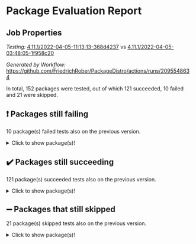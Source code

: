 # Package Evaluation Report

## Job Properties

*Testing:* [4.11.1/2022-04-05-11:13:13-368d4237](https://github.com/FriedrichRober/PackageDistro/blob/data/reports/4.11.1/2022-04-05-11:13:13-368d4237) vs [4.11.1/2022-04-05-03:48:05-1f958c20](https://github.com/FriedrichRober/PackageDistro/blob/data/reports/4.11.1/2022-04-05-03:48:05-1f958c20)

*Generated by Workflow:* https://github.com/FriedrichRober/PackageDistro/actions/runs/2095548634

In total, 152 packages were tested, out of which 121 succeeded, 10 failed and 21 were skipped.

## :exclamation: Packages still failing

10 package(s) failed tests also on the previous version.<details> <summary>Click to show package(s)!</summary>

- fining 1.4.1 [(failure)](https://github.com/FriedrichRober/PackageDistro/runs/5831947457?check_suite_focus=true)<br>
- francy 1.2.4 [(failure)](https://github.com/FriedrichRober/PackageDistro/runs/5831947838?check_suite_focus=true)<br>
- hap 1.38 [(failure)](https://github.com/FriedrichRober/PackageDistro/runs/5831948652?check_suite_focus=true)<br>
- normalizinterface 1.3.2 [(failure)](https://github.com/FriedrichRober/PackageDistro/runs/5831950469?check_suite_focus=true)<br>
- packagemanager 1.2 [(failure)](https://github.com/FriedrichRober/PackageDistro/runs/5831950740?check_suite_focus=true)<br>
- recog 1.3.2 [(failure)](https://github.com/FriedrichRober/PackageDistro/runs/5831951314?check_suite_focus=true)<br>
- semigroups 4.0.0 [(failure)](https://github.com/FriedrichRober/PackageDistro/runs/5831951579?check_suite_focus=true)<br>
- transgrp 3.6.1 [(failure)](https://github.com/FriedrichRober/PackageDistro/runs/5831952391?check_suite_focus=true)<br>
- unitlib 4.0.0 [(failure)](https://github.com/FriedrichRober/PackageDistro/runs/5831952606?check_suite_focus=true)<br>
- yangbaxter 0.9.0 [(failure)](https://github.com/FriedrichRober/PackageDistro/runs/5831953166?check_suite_focus=true)<br>
</details>

## :heavy_check_mark: Packages still succeeding

121 package(s) succeeded tests also on the previous version.<details> <summary>Click to show package(s)!</summary>

- ace 5.4 [(success)](https://github.com/FriedrichRober/PackageDistro/runs/5831944965?check_suite_focus=true)<br>
- aclib 1.3.2 [(success)](https://github.com/FriedrichRober/PackageDistro/runs/5831945008?check_suite_focus=true)<br>
- agt 0.2 [(success)](https://github.com/FriedrichRober/PackageDistro/runs/5831945055?check_suite_focus=true)<br>
- alnuth 3.2.0 [(success)](https://github.com/FriedrichRober/PackageDistro/runs/5831945101?check_suite_focus=true)<br>
- anupq 3.2.6 [(success)](https://github.com/FriedrichRober/PackageDistro/runs/5831945163?check_suite_focus=true)<br>
- atlasrep 2.1.2 [(success)](https://github.com/FriedrichRober/PackageDistro/runs/5831945221?check_suite_focus=true)<br>
- autodoc 2022.03.10 [(success)](https://github.com/FriedrichRober/PackageDistro/runs/5831945285?check_suite_focus=true)<br>
- automata 1.15 [(success)](https://github.com/FriedrichRober/PackageDistro/runs/5831945332?check_suite_focus=true)<br>
- automgrp 1.3.2 [(success)](https://github.com/FriedrichRober/PackageDistro/runs/5831945385?check_suite_focus=true)<br>
- autpgrp 1.10.2 [(success)](https://github.com/FriedrichRober/PackageDistro/runs/5831945440?check_suite_focus=true)<br>
- cap 2022.03-08 [(success)](https://github.com/FriedrichRober/PackageDistro/runs/5831945490?check_suite_focus=true)<br>
- caratinterface 2.3.3 [(success)](https://github.com/FriedrichRober/PackageDistro/runs/5831945563?check_suite_focus=true)<br>
- cddinterface 2020.06.24 [(success)](https://github.com/FriedrichRober/PackageDistro/runs/5831945616?check_suite_focus=true)<br>
- circle 1.6.4 [(success)](https://github.com/FriedrichRober/PackageDistro/runs/5831945677?check_suite_focus=true)<br>
- cohomolo 1.6.10 [(success)](https://github.com/FriedrichRober/PackageDistro/runs/5831945736?check_suite_focus=true)<br>
- congruence 1.2.3 [(success)](https://github.com/FriedrichRober/PackageDistro/runs/5831945827?check_suite_focus=true)<br>
- crime 1.6 [(success)](https://github.com/FriedrichRober/PackageDistro/runs/5831945893?check_suite_focus=true)<br>
- crisp 1.4.5 [(success)](https://github.com/FriedrichRober/PackageDistro/runs/5831945951?check_suite_focus=true)<br>
- crypting 0.10 [(success)](https://github.com/FriedrichRober/PackageDistro/runs/5831946003?check_suite_focus=true)<br>
- cryst 4.1.24 [(success)](https://github.com/FriedrichRober/PackageDistro/runs/5831946057?check_suite_focus=true)<br>
- crystcat 1.1.9 [(success)](https://github.com/FriedrichRober/PackageDistro/runs/5831946123?check_suite_focus=true)<br>
- ctbllib 1.3.3 [(success)](https://github.com/FriedrichRober/PackageDistro/runs/5831946204?check_suite_focus=true)<br>
- cubefree 1.19 [(success)](https://github.com/FriedrichRober/PackageDistro/runs/5831946294?check_suite_focus=true)<br>
- curlinterface 2.2.2 [(success)](https://github.com/FriedrichRober/PackageDistro/runs/5831946406?check_suite_focus=true)<br>
- cvec 2.7.5 [(success)](https://github.com/FriedrichRober/PackageDistro/runs/5831946559?check_suite_focus=true)<br>
- datastructures 0.2.7 [(success)](https://github.com/FriedrichRober/PackageDistro/runs/5831946653?check_suite_focus=true)<br>
- deepthought 1.0.5 [(success)](https://github.com/FriedrichRober/PackageDistro/runs/5831946748?check_suite_focus=true)<br>
- design 1.7 [(success)](https://github.com/FriedrichRober/PackageDistro/runs/5831946856?check_suite_focus=true)<br>
- difsets 2.3.1 [(success)](https://github.com/FriedrichRober/PackageDistro/runs/5831946951?check_suite_focus=true)<br>
- digraphs 1.5.2 [(success)](https://github.com/FriedrichRober/PackageDistro/runs/5831947041?check_suite_focus=true)<br>
- edim 1.3.5 [(success)](https://github.com/FriedrichRober/PackageDistro/runs/5831947115?check_suite_focus=true)<br>
- example 4.3.0 [(success)](https://github.com/FriedrichRober/PackageDistro/runs/5831947208?check_suite_focus=true)<br>
- factint 1.6.3 [(success)](https://github.com/FriedrichRober/PackageDistro/runs/5831947280?check_suite_focus=true)<br>
- ferret 1.0.7 [(success)](https://github.com/FriedrichRober/PackageDistro/runs/5831947333?check_suite_focus=true)<br>
- fga 1.4.0 [(success)](https://github.com/FriedrichRober/PackageDistro/runs/5831947407?check_suite_focus=true)<br>
- float 1.0.3 [(success)](https://github.com/FriedrichRober/PackageDistro/runs/5831947512?check_suite_focus=true)<br>
- format 1.4.3 [(success)](https://github.com/FriedrichRober/PackageDistro/runs/5831947566?check_suite_focus=true)<br>
- forms 1.2.7 [(success)](https://github.com/FriedrichRober/PackageDistro/runs/5831947651?check_suite_focus=true)<br>
- fplsa 1.2.5 [(success)](https://github.com/FriedrichRober/PackageDistro/runs/5831947704?check_suite_focus=true)<br>
- fr 2.4.8 [(success)](https://github.com/FriedrichRober/PackageDistro/runs/5831947772?check_suite_focus=true)<br>
- fwtree 1.3 [(success)](https://github.com/FriedrichRober/PackageDistro/runs/5831947901?check_suite_focus=true)<br>
- gbnp 1.0.5 [(success)](https://github.com/FriedrichRober/PackageDistro/runs/5831947970?check_suite_focus=true)<br>
- generalizedmorphismsforcap 2022.03-03 [(success)](https://github.com/FriedrichRober/PackageDistro/runs/5831948033?check_suite_focus=true)<br>
- genss 1.6.6 [(success)](https://github.com/FriedrichRober/PackageDistro/runs/5831948120?check_suite_focus=true)<br>
- gradedringforhomalg 2022.03-01 [(success)](https://github.com/FriedrichRober/PackageDistro/runs/5831948199?check_suite_focus=true)<br>
- grape 4.8.5 [(success)](https://github.com/FriedrichRober/PackageDistro/runs/5831948268?check_suite_focus=true)<br>
- groupoids 1.69 [(success)](https://github.com/FriedrichRober/PackageDistro/runs/5831948359?check_suite_focus=true)<br>
- grpconst 2.6.2 [(success)](https://github.com/FriedrichRober/PackageDistro/runs/5831948428?check_suite_focus=true)<br>
- guarana 0.96.3 [(success)](https://github.com/FriedrichRober/PackageDistro/runs/5831948510?check_suite_focus=true)<br>
- guava 3.15 [(success)](https://github.com/FriedrichRober/PackageDistro/runs/5831948587?check_suite_focus=true)<br>
- hapcryst 0.1.14 [(success)](https://github.com/FriedrichRober/PackageDistro/runs/5831948718?check_suite_focus=true)<br>
- hecke 1.5.3 [(success)](https://github.com/FriedrichRober/PackageDistro/runs/5831948794?check_suite_focus=true)<br>
- help 3.5 [(success)](https://github.com/FriedrichRober/PackageDistro/runs/5831948841?check_suite_focus=true)<br>
- idrel 2.43 [(success)](https://github.com/FriedrichRober/PackageDistro/runs/5831948913?check_suite_focus=true)<br>
- images 1.3.1 [(success)](https://github.com/FriedrichRober/PackageDistro/runs/5831948982?check_suite_focus=true)<br>
- intpic 0.2.4 [(success)](https://github.com/FriedrichRober/PackageDistro/runs/5831949046?check_suite_focus=true)<br>
- io 4.7.2 [(success)](https://github.com/FriedrichRober/PackageDistro/runs/5831949150?check_suite_focus=true)<br>
- irredsol 1.4.3 [(success)](https://github.com/FriedrichRober/PackageDistro/runs/5831949221?check_suite_focus=true)<br>
- json 2.1.0 [(success)](https://github.com/FriedrichRober/PackageDistro/runs/5831949294?check_suite_focus=true)<br>
- jupyterkernel 1.4.1 [(success)](https://github.com/FriedrichRober/PackageDistro/runs/5831949332?check_suite_focus=true)<br>
- jupyterviz 1.5.1 [(success)](https://github.com/FriedrichRober/PackageDistro/runs/5831949396?check_suite_focus=true)<br>
- kan 1.34 [(success)](https://github.com/FriedrichRober/PackageDistro/runs/5831949442?check_suite_focus=true)<br>
- kbmag 1.5.9 [(success)](https://github.com/FriedrichRober/PackageDistro/runs/5831949503?check_suite_focus=true)<br>
- laguna 3.9.4 [(success)](https://github.com/FriedrichRober/PackageDistro/runs/5831949562?check_suite_focus=true)<br>
- liealgdb 2.2.1 [(success)](https://github.com/FriedrichRober/PackageDistro/runs/5831949629?check_suite_focus=true)<br>
- liepring 1.9.2 [(success)](https://github.com/FriedrichRober/PackageDistro/runs/5831949692?check_suite_focus=true)<br>
- liering 2.4.2 [(success)](https://github.com/FriedrichRober/PackageDistro/runs/5831949753?check_suite_focus=true)<br>
- linearalgebraforcap 2022.03-06 [(success)](https://github.com/FriedrichRober/PackageDistro/runs/5831949802?check_suite_focus=true)<br>
- loops 3.4.1 [(success)](https://github.com/FriedrichRober/PackageDistro/runs/5831949852?check_suite_focus=true)<br>
- lpres 1.0.3 [(success)](https://github.com/FriedrichRober/PackageDistro/runs/5831949914?check_suite_focus=true)<br>
- majoranaalgebras 1.4 [(success)](https://github.com/FriedrichRober/PackageDistro/runs/5831949978?check_suite_focus=true)<br>
- mapclass 1.4.5 [(success)](https://github.com/FriedrichRober/PackageDistro/runs/5831950022?check_suite_focus=true)<br>
- matgrp 0.64 [(success)](https://github.com/FriedrichRober/PackageDistro/runs/5831950075?check_suite_focus=true)<br>
- modisom 2.5.1 [(success)](https://github.com/FriedrichRober/PackageDistro/runs/5831950127?check_suite_focus=true)<br>
- modulepresentationsforcap 2022.03-02 [(success)](https://github.com/FriedrichRober/PackageDistro/runs/5831950182?check_suite_focus=true)<br>
- monoidalcategories 2022.03-02 [(success)](https://github.com/FriedrichRober/PackageDistro/runs/5831950251?check_suite_focus=true)<br>
- nconvex 2020.11-04 [(success)](https://github.com/FriedrichRober/PackageDistro/runs/5831950316?check_suite_focus=true)<br>
- nilmat 1.4.1 [(success)](https://github.com/FriedrichRober/PackageDistro/runs/5831950355?check_suite_focus=true)<br>
- nock 1.5 [(success)](https://github.com/FriedrichRober/PackageDistro/runs/5831950406?check_suite_focus=true)<br>
- nq 2.5.8 [(success)](https://github.com/FriedrichRober/PackageDistro/runs/5831950544?check_suite_focus=true)<br>
- numericalsgps 1.3.0 [(success)](https://github.com/FriedrichRober/PackageDistro/runs/5831950586?check_suite_focus=true)<br>
- openmath 11.5.0 [(success)](https://github.com/FriedrichRober/PackageDistro/runs/5831950639?check_suite_focus=true)<br>
- orb 4.8.4 [(success)](https://github.com/FriedrichRober/PackageDistro/runs/5831950682?check_suite_focus=true)<br>
- patternclass 2.4.2 [(success)](https://github.com/FriedrichRober/PackageDistro/runs/5831950788?check_suite_focus=true)<br>
- permut 2.0.4 [(success)](https://github.com/FriedrichRober/PackageDistro/runs/5831950835?check_suite_focus=true)<br>
- polenta 1.3.10 [(success)](https://github.com/FriedrichRober/PackageDistro/runs/5831950866?check_suite_focus=true)<br>
- polymaking 0.8.6 [(success)](https://github.com/FriedrichRober/PackageDistro/runs/5831950919?check_suite_focus=true)<br>
- primgrp 3.4.1 [(success)](https://github.com/FriedrichRober/PackageDistro/runs/5831950953?check_suite_focus=true)<br>
- profiling 2.5.0 [(success)](https://github.com/FriedrichRober/PackageDistro/runs/5831951008?check_suite_focus=true)<br>
- qpa 1.33 [(success)](https://github.com/FriedrichRober/PackageDistro/runs/5831951055?check_suite_focus=true)<br>
- quagroup 1.8.3 [(success)](https://github.com/FriedrichRober/PackageDistro/runs/5831951109?check_suite_focus=true)<br>
- radiroot 2.9 [(success)](https://github.com/FriedrichRober/PackageDistro/runs/5831951158?check_suite_focus=true)<br>
- rcwa 4.6.4 [(success)](https://github.com/FriedrichRober/PackageDistro/runs/5831951209?check_suite_focus=true)<br>
- rds 1.8 [(success)](https://github.com/FriedrichRober/PackageDistro/runs/5831951259?check_suite_focus=true)<br>
- repndecomp 1.2.1 [(success)](https://github.com/FriedrichRober/PackageDistro/runs/5831951386?check_suite_focus=true)<br>
- repsn 3.1.0 [(success)](https://github.com/FriedrichRober/PackageDistro/runs/5831951442?check_suite_focus=true)<br>
- resclasses 4.7.2 [(success)](https://github.com/FriedrichRober/PackageDistro/runs/5831951478?check_suite_focus=true)<br>
- scscp 2.3.1 [(success)](https://github.com/FriedrichRober/PackageDistro/runs/5831951536?check_suite_focus=true)<br>
- sglppow 2.1 [(success)](https://github.com/FriedrichRober/PackageDistro/runs/5831951654?check_suite_focus=true)<br>
- sgpviz 0.999.5 [(success)](https://github.com/FriedrichRober/PackageDistro/runs/5831951716?check_suite_focus=true)<br>
- simpcomp 2.1.14 [(success)](https://github.com/FriedrichRober/PackageDistro/runs/5831951776?check_suite_focus=true)<br>
- singular 2020.12.18 [(success)](https://github.com/FriedrichRober/PackageDistro/runs/5831951820?check_suite_focus=true)<br>
- sla 1.5.3 [(success)](https://github.com/FriedrichRober/PackageDistro/runs/5831951863?check_suite_focus=true)<br>
- smallgrp 1.4.2 [(success)](https://github.com/FriedrichRober/PackageDistro/runs/5831951918?check_suite_focus=true)<br>
- smallsemi 0.6.13 [(success)](https://github.com/FriedrichRober/PackageDistro/runs/5831951962?check_suite_focus=true)<br>
- sonata 2.9.3 [(success)](https://github.com/FriedrichRober/PackageDistro/runs/5831952012?check_suite_focus=true)<br>
- sophus 1.25 [(success)](https://github.com/FriedrichRober/PackageDistro/runs/5831952066?check_suite_focus=true)<br>
- spinsym 1.5.2 [(success)](https://github.com/FriedrichRober/PackageDistro/runs/5831952126?check_suite_focus=true)<br>
- symbcompcc 1.3.2 [(success)](https://github.com/FriedrichRober/PackageDistro/runs/5831952181?check_suite_focus=true)<br>
- thelma 1.3 [(success)](https://github.com/FriedrichRober/PackageDistro/runs/5831952232?check_suite_focus=true)<br>
- tomlib 1.2.9 [(success)](https://github.com/FriedrichRober/PackageDistro/runs/5831952282?check_suite_focus=true)<br>
- toric 1.9.5 [(success)](https://github.com/FriedrichRober/PackageDistro/runs/5831952334?check_suite_focus=true)<br>
- ugaly 4.0.2 [(success)](https://github.com/FriedrichRober/PackageDistro/runs/5831952455?check_suite_focus=true)<br>
- unipot 1.5 [(success)](https://github.com/FriedrichRober/PackageDistro/runs/5831952524?check_suite_focus=true)<br>
- utils 0.72 [(success)](https://github.com/FriedrichRober/PackageDistro/runs/5831952671?check_suite_focus=true)<br>
- uuid 0.7 [(success)](https://github.com/FriedrichRober/PackageDistro/runs/5831952747?check_suite_focus=true)<br>
- walrus 0.9991 [(success)](https://github.com/FriedrichRober/PackageDistro/runs/5831952827?check_suite_focus=true)<br>
- wedderga 4.10.1 [(success)](https://github.com/FriedrichRober/PackageDistro/runs/5831952902?check_suite_focus=true)<br>
- xmod 2.86 [(success)](https://github.com/FriedrichRober/PackageDistro/runs/5831952996?check_suite_focus=true)<br>
- xmodalg 1.18 [(success)](https://github.com/FriedrichRober/PackageDistro/runs/5831953081?check_suite_focus=true)<br>
- zeromqinterface 0.13 [(success)](https://github.com/FriedrichRober/PackageDistro/runs/5831953302?check_suite_focus=true)<br>
</details>

## :heavy_minus_sign: Packages that still skipped

21 package(s) skipped tests also on the previous version.<details> <summary>Click to show package(s)!</summary>

- 4ti2interface 2022.03-01 [(skipped)](https://github.com/FriedrichRober/PackageDistro/runs/5831862043?check_suite_focus=true)<br>
- browse 1.8.14 [(skipped)](https://github.com/FriedrichRober/PackageDistro/runs/5831862043?check_suite_focus=true)<br>
- corelg 1.55 [(skipped)](https://github.com/FriedrichRober/PackageDistro/runs/5831862043?check_suite_focus=true)<br>
- examplesforhomalg 2022.03-01 [(skipped)](https://github.com/FriedrichRober/PackageDistro/runs/5831862043?check_suite_focus=true)<br>
- gapdoc 1.6.5 [(skipped)](https://github.com/FriedrichRober/PackageDistro/runs/5831862043?check_suite_focus=true)<br>
- gauss 2022.03-01 [(skipped)](https://github.com/FriedrichRober/PackageDistro/runs/5831862043?check_suite_focus=true)<br>
- gaussforhomalg 2022.03-01 [(skipped)](https://github.com/FriedrichRober/PackageDistro/runs/5831862043?check_suite_focus=true)<br>
- gradedmodules 2022.03-01 [(skipped)](https://github.com/FriedrichRober/PackageDistro/runs/5831862043?check_suite_focus=true)<br>
- homalg 2022.03-01 [(skipped)](https://github.com/FriedrichRober/PackageDistro/runs/5831862043?check_suite_focus=true)<br>
- homalgtocas 2022.03-01 [(skipped)](https://github.com/FriedrichRober/PackageDistro/runs/5831862043?check_suite_focus=true)<br>
- io_forhomalg 2022.03-01 [(skipped)](https://github.com/FriedrichRober/PackageDistro/runs/5831862043?check_suite_focus=true)<br>
- itc 1.5.1 [(skipped)](https://github.com/FriedrichRober/PackageDistro/runs/5831862043?check_suite_focus=true)<br>
- localizeringforhomalg 2022.03-01 [(skipped)](https://github.com/FriedrichRober/PackageDistro/runs/5831862043?check_suite_focus=true)<br>
- matricesforhomalg 2022.03-02 [(skipped)](https://github.com/FriedrichRober/PackageDistro/runs/5831862043?check_suite_focus=true)<br>
- modules 2022.03-01 [(skipped)](https://github.com/FriedrichRober/PackageDistro/runs/5831862043?check_suite_focus=true)<br>
- polycyclic 2.16 [(skipped)](https://github.com/FriedrichRober/PackageDistro/runs/5831862043?check_suite_focus=true)<br>
- ringsforhomalg 2022.03-01 [(skipped)](https://github.com/FriedrichRober/PackageDistro/runs/5831862043?check_suite_focus=true)<br>
- sco 2022.03-01 [(skipped)](https://github.com/FriedrichRober/PackageDistro/runs/5831862043?check_suite_focus=true)<br>
- toolsforhomalg 2022.03-01 [(skipped)](https://github.com/FriedrichRober/PackageDistro/runs/5831862043?check_suite_focus=true)<br>
- toricvarieties 2022.03.23 [(skipped)](https://github.com/FriedrichRober/PackageDistro/runs/5831862043?check_suite_focus=true)<br>
- xgap 4.31 [(skipped)](https://github.com/FriedrichRober/PackageDistro/runs/5831862043?check_suite_focus=true)<br>
</details>

